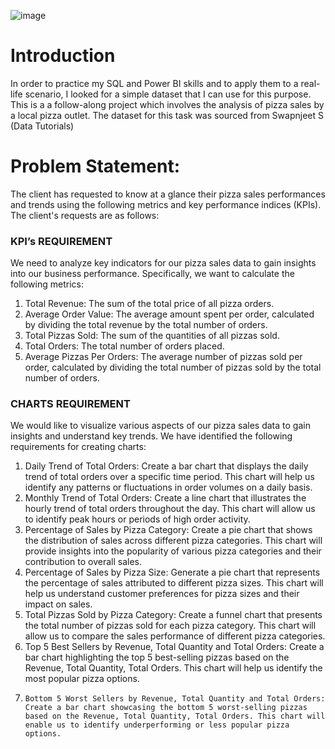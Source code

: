 ![image](https://github.com/TochukwuPhilip/Pizza_Sales_Analysis/assets/108484860/9f65a51d-925c-46f0-88e4-55eb79cba397)

# Introduction
In order to practice my SQL and Power BI skills and to apply them to a real-life scenario, I looked for a simple dataset that I can use for this purpose.
This is a a follow-along project which involves the analysis of pizza sales by a local pizza outlet.
The dataset for this task was sourced from Swapnjeet S (Data Tutorials)



# Problem Statement:
The client has requested to know at a glance their pizza sales performances and trends using the following metrics and key performance indices (KPIs).
The client's requests are as follows:
### KPI’s REQUIREMENT
We need to analyze key indicators for our pizza sales data to gain insights into our business performance. Specifically, we want to calculate the following metrics:
  1.	Total Revenue: The sum of the total price of all pizza orders.
  2.	Average Order Value: The average amount spent per order, calculated by dividing the total revenue by the total number of orders.
  3.	Total Pizzas Sold: The sum of the quantities of all pizzas sold.
  4.	Total Orders: The total number of orders placed.
  5.	Average Pizzas Per Orders: The average number of pizzas sold per order, calculated by dividing the total number of pizzas sold by the total number of orders.
### CHARTS REQUIREMENT
We would like to visualize various aspects of our pizza sales data to gain insights and understand key trends. We have identified the following requirements for creating charts:
  1.	Daily Trend of Total Orders:
Create a bar chart that displays the daily trend of total orders over a specific time period. This chart will help us identify any patterns or fluctuations in order volumes on a daily basis.
  2.	Monthly Trend of Total Orders:
Create a line chart that illustrates the hourly trend of total orders throughout the day. This chart will allow us to identify peak hours or periods of high order activity.
  3.	Percentage of Sales by Pizza Category:
Create a pie chart that shows the distribution of sales across different pizza categories. This chart will provide insights into the popularity of various pizza categories and their contribution to overall sales.
  4.	Percentage of Sales by Pizza Size:
Generate a pie chart that represents the percentage of sales attributed to different pizza sizes. This chart will help us understand customer preferences for pizza sizes and their impact on sales.
  5.	Total Pizzas Sold by Pizza Category:
Create a funnel chart that presents the total number of pizzas sold for each pizza category. This chart will allow us to compare the sales performance of different pizza categories.
  6.	Top 5 Best Sellers by Revenue, Total Quantity and Total Orders: Create a bar chart highlighting the top 5 best-selling pizzas based on the Revenue, Total Quantity, Total Orders. This chart will help us identify the most popular pizza options.
  7.	 Bottom 5 Worst Sellers by Revenue, Total Quantity and Total Orders: Create a bar chart showcasing the bottom 5 worst-selling pizzas based on the Revenue, Total Quantity, Total Orders. This chart will enable us to identify underperforming or less popular pizza options.

